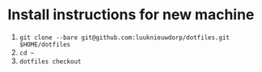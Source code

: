 # Install instructions for new machine
1. `git clone --bare git@github.com:luuknieuwdorp/dotfiles.git $HOME/dotfiles`
2. `cd ~` 
3. `dotfiles checkout`
